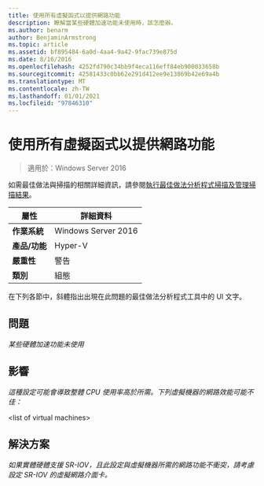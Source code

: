 ```yaml
---
title: 使用所有虛擬函式以提供網路功能
description: 瞭解當某些硬體加速功能未使用時，該怎麼辦。
ms.author: benarm
author: BenjaminArmstrong
ms.topic: article
ms.assetid: bf895484-6a0d-4aa4-9a42-9fac739e875d
ms.date: 8/16/2016
ms.openlocfilehash: 4252fd790c34bb9f4eca116eff84eb900033658b
ms.sourcegitcommit: 42581433c0bb62e291d412ee9e13869b42e69a4b
ms.translationtype: MT
ms.contentlocale: zh-TW
ms.lasthandoff: 01/01/2021
ms.locfileid: "97846310"
---
```

# <a name="use-all-virtual-functions-for-networking-when-they-are-available"></a>使用所有虛擬函式以提供網路功能

>適用於：Windows Server 2016

如需最佳做法與掃描的相關詳細資訊，請參閱[執行最佳做法分析程式掃描及管理掃描結果](https://go.microsoft.com/fwlink/p/?LinkID=223177)。

|屬性|詳細資料|
|-|-|
|**作業系統**|Windows Server 2016|
|**產品/功能**|Hyper-V|
|**嚴重性**|警告|
|**類別**|組態|

在下列各節中，斜體指出出現在此問題的最佳做法分析程式工具中的 UI 文字。

## <a name="issue"></a>問題
*某些硬體加速功能未使用*

## <a name="impact"></a>影響
*這種設定可能會導致整體 CPU 使用率高於所需。下列虛擬機器的網路效能可能不佳：*

\<list of virtual machines>

## <a name="resolution"></a>解決方案
*如果實體硬體支援 SR-IOV，且此設定與虛擬機器所需的網路功能不衝突，請考慮設定 SR-IOV 的虛擬網路介面卡。*



